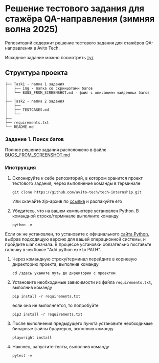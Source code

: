 # Решение тестового задания для стажёра QA-направления (зимняя волна 2025)
Репозиторий содержит решение тестового задания для стажёров QA-направления в Avito Tech.

  Исходное задание можно посмотреть [тут](QA-trainee-assignment-winter-2025.md)

## Структура проекта
```
├── Task1 - папка 1 задания
│   ├── img - папка со скриншотами багов
│   └── BUGS_FROM_SCREENSHOT.md - файл с описанием найденных багов
│
├── Task2 - папка 2 задания
│   ├── 
│   ├── TESTCASES.md
│   └── 
├── 
├── requirements.txt
└── README.md
```

### Задание 1. Поиск багов
Полное решение задания расположено в файле [BUGS_FROM_SCREENSHOT.md](Task1/BUGS_FROM_SCREENSHOT.md)





### Инструкция   

1. Склонируйте к себе репозиторий, в котором хранится проект тестового задания, через выполнение команды в терминале  
    ```  
    git clone https://github.com/avito-tech/tech-internship.git
    ```  
    Или скачайте zip-архив по [ссылке](https://github.com/Herzenswearme/AvitoTech\_QA-trainee/archive/refs/heads/main.zip) и распакуйте его

2. Убедитесь, что на вашем компьютере установлен Python. В командной строке/терминале выполните команду  
    ```  
    python -v  
    ```    
Если он не установлен, то установите с официального [сайта Python](https://www.python.org/downloads/), выбрав подходящую версию для вашей операционной системы, и пройдите шаг сначала. В процессе установки обязательно поставьте галочку в чекбоксе "Add python.exe to PATH". 

1. Через командную строку/терминал перейдите в корневую директорию проекта, выполнив команду  
   ```  
   cd /здесь укажите путь до директории с проектом  
   ```
2. Установите необходимые зависимости из файла `requirements.txt`, выполнив команду    
   ```  
   pip install -r requirements.txt  
   ```  
   если она не выполняется, то попробуйте  
   ```  
   pip3 install -r requirements.txt  
   ```  
3. После выполнения предыдущего пункта установите необходимые бинарные файлы браузеров, выполнив команду  
   ```  
   playwright install  
   ```  
     
4. Наконец, запустите тесты, выполнив команду    
   ```  
   pytest -v  
   ```  